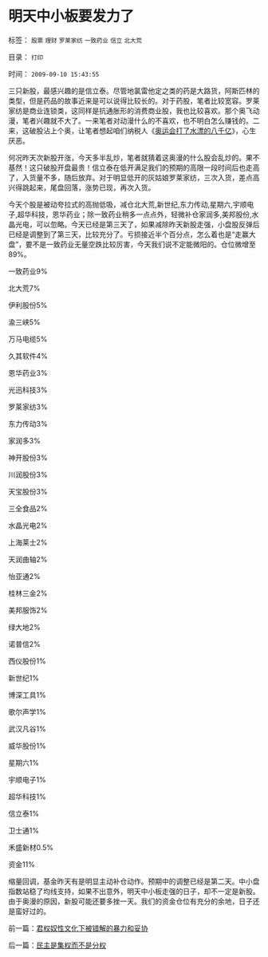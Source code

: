 # 明天中小板要发力了

标签： `股票` `理财` `罗莱家纺` `一致药业` `信立` `北大荒` 

目录： `打印`

时间： `2009-09-10 15:43:55`

三只新股，最感兴趣的是信立泰。尽管地氯雷他定之类的药是大路货，阿斯匹林的类型，但是药品的故事近来是可以说得比较长的。对于药股，笔者比较宽容。罗莱家纺是商业连锁类，这同样是抗通胀形的消费商业股，我也比较喜欢。那个奥飞动漫，笔者兴趣就不大了。一来笔者对动漫什么的不喜欢，也不明白怎么赚钱的。二来，这破股沾上个奥，让笔者想起咱们纳税人《[奥运会打了水漂的八千亿](../../../2008/8/10/从此不看奥运会.md)》，心生厌恶。

何况昨天次新股开涨，今天多半乱炒，笔者就猜着这奥漫的什么股会乱炒的。果不基然！这只破股开盘最贵！信立泰在低开满足我们的预期的高限一段时间后也走高了，入货量不多，随后放弃。对于明显低开的灰姑娘罗莱家纺，三次入货，差点高兴得跳起来，尾盘回落，涨势已现，再次入货。

今天个股是被动夸拉式的高抛低吸，减仓北大荒,新世纪,东力传动,星期六,宇顺电子,超华科技，恩华药业；除一致药业稍多一点点外，轻微补仓家润多,美邦股份,水晶光电，可以忽略。今天已经是第三天了，如果减除昨天新股走强，小盘股反弹后已经是调整到了第三天，比较充分了。亏损接近半个百分点，怎么着也是“走赢大盘”，要不是一致药业无量空跌比较厉害，今天我们说不定能微阳的。仓位微增至89%。

一致药业9%

北大荒7%

伊利股份5%

渝三峡5%

万马电缆5%

久其软件4%

恩华药业3%

光迅科技3%

罗莱家纺3%

东力传动3%

家润多3%

神开股份3%

川润股份3%

天宝股份3%

三全食品2%

水晶光电2%

上海莱士2%

天润曲轴2%

怡亚通2%

桂林三金2%

美邦服饰2%

绿大地2%

诺普信2%

西仪股份1%

新世纪1%

博深工具1%

歌尔声学1%

武汉凡谷1%

威华股份1%

星期六1%

宇顺电子1%

超华科技1%

信立泰1%

卫士通1%

禾盛新材0.5%

资金11%

缩量回调，基金昨天有是明显主动补仓动作。预期中的调整已经是第二天。中小盘指数站稳了均线支持，如果不出意外，明天中小板走强的日子，却不一定是新股。由于奥漫的原因，新股可能还要多挫一天。我们的资金仓位有充分的余地，日子还是蛮好过的。



前一篇：[君权奴性文化下被错解的暴力和妥协](../../../2009/9/10/君权奴性文化下被错解的暴力和妥协.md)

后一篇：[民主是集权而不是分权](../../../2009/9/10/民主是集权而不是分权.md)